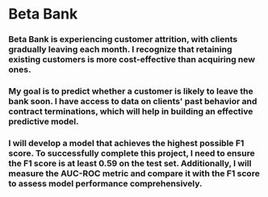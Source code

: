 # Beta Bank

### Beta Bank is experiencing customer attrition, with clients gradually leaving each month. I recognize that retaining existing customers is more cost-effective than acquiring new ones.

### My goal is to predict whether a customer is likely to leave the bank soon. I have access to data on clients' past behavior and contract terminations, which will help in building an effective predictive model.

### I will develop a model that achieves the highest possible F1 score. To successfully complete this project, I need to ensure the F1 score is at least 0.59 on the test set. Additionally, I will measure the AUC-ROC metric and compare it with the F1 score to assess model performance comprehensively.
